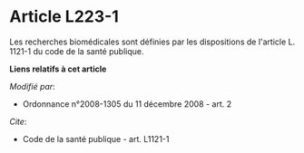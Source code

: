 # Article L223-1

Les recherches biomédicales sont définies par les dispositions de l'article L. 1121-1 du code de la santé publique.

**Liens relatifs à cet article**

_Modifié par_:

  - Ordonnance n°2008-1305 du 11 décembre 2008 - art. 2

_Cite_:

  - Code de la santé publique - art. L1121-1
